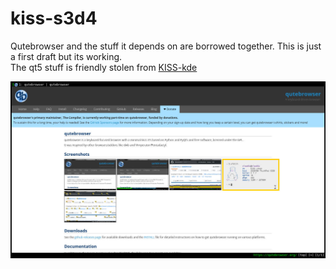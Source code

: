 # kiss-s3d4

Qutebrowser and the stuff it depends on are borrowed together.
This is just a first draft but its working.  
The qt5 stuff is friendly stolen from [KISS-kde](https://github.com/dilyn-corner/KISS-kde)

![screen](qute.jpeg)
